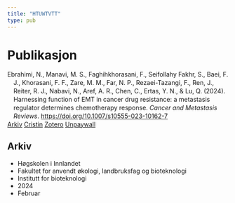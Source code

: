 ```yaml
---
title: "HTUWTVTT"
type: pub
---
```

<h1>Publikasjon</h1>
<article id="csl-bib-container-HTUWTVTT" class="csl-bib-container">
  <div class="csl-bib-body" style="line-height: 1.35; padding-left: 1em; text-indent:-1em;">
  <div class="csl-entry">Ebrahimi, N., Manavi, M. S., Faghihkhorasani, F., Seifollahy Fakhr, S., Baei, F. J., Khorasani, F. F., Zare, M. M., Far, N. P., Rezaei-Tazangi, F., Ren, J., Reiter, R. J., Nabavi, N., Aref, A. R., Chen, C., Ertas, Y. N., &amp; Lu, Q. (2024). Harnessing function of EMT in cancer drug resistance: a metastasis regulator determines chemotherapy response. <i>Cancer and Metastasis Reviews</i>. <a href="https://doi.org/10.1007/s10555-023-10162-7">https://doi.org/10.1007/s10555-023-10162-7</a></div>
</div>
  <div class="csl-bib-buttons">
    <a href="#taxonomy-article-HTUWTVTT" class="csl-bib-button">Arkiv</a>
    <a href="https://app.cristin.no/results/show.jsf?id=2246741" alt="Cristin URL" class="csl-bib-button">Cristin</a>
    <a href="http://zotero.org/groups/5402882/items/HTUWTVTT" alt="Zotero URL" class="csl-bib-button">Zotero</a>
    <a href="https://doi.org/10.1007/s10555-023-10162-7" class="csl-bib-button">Unpaywall</a>
  </div>
  <div id="csl-bib-meta-container-HTUWTVTT"></div>
</article>
<div id="csl-bib-meta-HTUWTVTT" class="csl-bib-meta">
  <article id="taxonomy-article-HTUWTVTT" class="taxonomy-article">
    <h1>Arkiv</h1>
    <ul>
      <li>Høgskolen i Innlandet</li>
      <li>Fakultet for anvendt økologi, landbruksfag og bioteknologi</li>
      <li>Institutt for bioteknologi</li>
      <li>2024</li>
      <li>Februar</li>
    </ul>
  </article>
</div>
